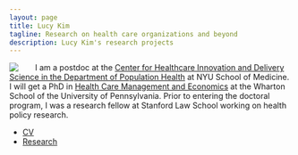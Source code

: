```yaml
---
layout: page
title: Lucy Kim
tagline: Research on health care organizations and beyond
description: Lucy Kim's research projects
---
```


<img style="float: left; padding-right: 30px;" src="http://lucy-kim.github.io/profile_mar2016.jpg">

I am a postdoc at the [Center for Healthcare Innovation and Delivery Science in the Department of Population Health](https://med.nyu.edu/chids/home) at NYU School of Medicine. I will get a PhD in [Health Care Management and Economics](https://hcmg.wharton.upenn.edu/) at the Wharton School of the University of Pennsylvania. Prior to entering the doctoral program, I was a research fellow at Stanford Law School working on health policy research.

- [CV](https://www.dropbox.com/s/zk7ezft9euff3pp/Kim-cv.pdf?dl=0) <br/>
- [Research](pages/research.html) <br/>
